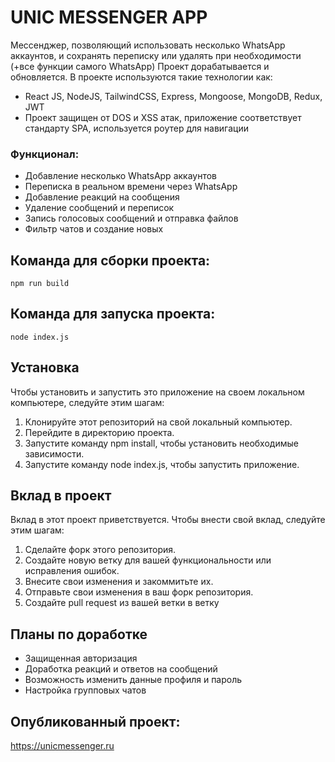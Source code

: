 # UNIC MESSENGER APP

Мессенджер, позволяющий использовать несколько WhatsApp аккаунтов, и сохранять переписку или удалять при необходимости (+все функции самого WhatsApp) Проект дорабатывается и обновляется. В проекте используются такие технологии как:

- React JS, NodeJS, TailwindCSS, Express, Mongoose, MongoDB, Redux, JWT
- Проект защищен от DOS и XSS атак, приложение соответствует стандарту SPA, используется роутер для навигации

### Функционал:

- Добавление несколько WhatsApp аккаунтов
- Переписка в реальном времени через WhatsApp
- Добавление реакций на сообщения
- Удаление сообщений и переписок
- Запись голосовых сообщений и отправка файлов
- Фильтр чатов и создание новых

## Команда для сборки проекта:

```
npm run build
```

## Команда для запуска проекта:

```
node index.js
```


## Установка
Чтобы установить и запустить это приложение на своем локальном компьютере, следуйте этим шагам:

1. Клонируйте этот репозиторий на свой локальный компьютер.
2. Перейдите в директорию проекта.
3. Запустите команду npm install, чтобы установить необходимые зависимости.
4. Запустите команду node index.js, чтобы запустить приложение.


## Вклад в проект
Вклад в этот проект приветствуется. Чтобы внести свой вклад, следуйте этим шагам:

1. Сделайте форк этого репозитория.
2. Создайте новую ветку для вашей функциональности или исправления ошибок.
3. Внесите свои изменения и закоммитьте их.
4. Отправьте свои изменения в ваш форк репозитория.
5. Создайте pull request из вашей ветки в ветку


## Планы по доработке

-  Защищенная авторизация
- Доработка реакций и ответов на сообщений
- Возможность изменить данные профиля и пароль
- Настройка групповых чатов



## Опубликованный проект:

https://unicmessenger.ru
